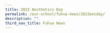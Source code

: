```yaml
---
title: 2023 Aesthetics Day
permalink: /our-school/fuhua-news/2023aesday/
description: ""
third_nav_title: Fuhua News
---
```

